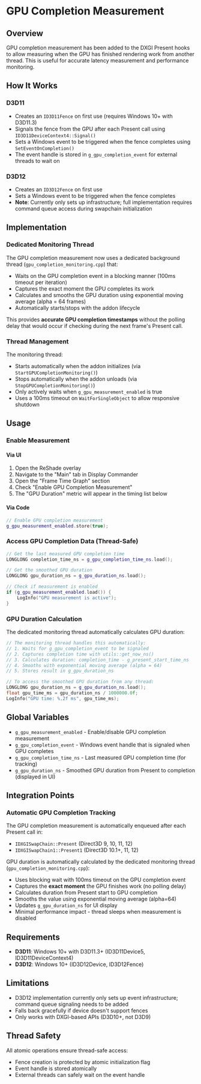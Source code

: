 # GPU Completion Measurement

## Overview

GPU completion measurement has been added to the DXGI Present hooks to allow measuring when the GPU has finished rendering work from another thread. This is useful for accurate latency measurement and performance monitoring.

## How It Works

### D3D11
- Creates an `ID3D11Fence` on first use (requires Windows 10+ with D3D11.3)
- Signals the fence from the GPU after each Present call using `ID3D11DeviceContext4::Signal()`
- Sets a Windows event to be triggered when the fence completes using `SetEventOnCompletion()`
- The event handle is stored in `g_gpu_completion_event` for external threads to wait on

### D3D12
- Creates an `ID3D12Fence` on first use
- Sets a Windows event to be triggered when the fence completes
- **Note**: Currently only sets up infrastructure; full implementation requires command queue access during swapchain initialization

## Implementation

### Dedicated Monitoring Thread

The GPU completion measurement now uses a dedicated background thread (`gpu_completion_monitoring.cpp`) that:
- Waits on the GPU completion event in a blocking manner (100ms timeout per iteration)
- Captures the exact moment the GPU completes its work
- Calculates and smooths the GPU duration using exponential moving average (alpha = 64 frames)
- Automatically starts/stops with the addon lifecycle

This provides **accurate GPU completion timestamps** without the polling delay that would occur if checking during the next frame's Present call.

### Thread Management

The monitoring thread:
- Starts automatically when the addon initializes (via `StartGPUCompletionMonitoring()`)
- Stops automatically when the addon unloads (via `StopGPUCompletionMonitoring()`)
- Only actively waits when `g_gpu_measurement_enabled` is true
- Uses a 100ms timeout on `WaitForSingleObject` to allow responsive shutdown

## Usage

### Enable Measurement

#### Via UI
1. Open the ReShade overlay
2. Navigate to the "Main" tab in Display Commander
3. Open the "Frame Time Graph" section
4. Check "Enable GPU Completion Measurement"
5. The "GPU Duration" metric will appear in the timing list below

#### Via Code
```cpp
// Enable GPU completion measurement
g_gpu_measurement_enabled.store(true);
```

### Access GPU Completion Data (Thread-Safe)
```cpp
// Get the last measured GPU completion time
LONGLONG completion_time_ns = g_gpu_completion_time_ns.load();

// Get the smoothed GPU duration
LONGLONG gpu_duration_ns = g_gpu_duration_ns.load();

// Check if measurement is enabled
if (g_gpu_measurement_enabled.load()) {
    LogInfo("GPU measurement is active");
}
```

### GPU Duration Calculation

The dedicated monitoring thread automatically calculates GPU duration:
```cpp
// The monitoring thread handles this automatically:
// 1. Waits for g_gpu_completion_event to be signaled
// 2. Captures completion time with utils::get_now_ns()
// 3. Calculates duration: completion_time - g_present_start_time_ns
// 4. Smooths with exponential moving average (alpha = 64)
// 5. Stores result in g_gpu_duration_ns

// To access the smoothed GPU duration from any thread:
LONGLONG gpu_duration_ns = g_gpu_duration_ns.load();
float gpu_time_ms = gpu_duration_ns / 1000000.0f;
LogInfo("GPU time: %.2f ms", gpu_time_ms);
```

## Global Variables

- `g_gpu_measurement_enabled` - Enable/disable GPU completion measurement
- `g_gpu_completion_event` - Windows event handle that is signaled when GPU completes
- `g_gpu_completion_time_ns` - Last measured GPU completion time (for tracking)
- `g_gpu_duration_ns` - Smoothed GPU duration from Present to completion (displayed in UI)

## Integration Points

### Automatic GPU Completion Tracking

The GPU completion measurement is automatically enqueued after each Present call in:
- `IDXGISwapChain::Present` (Direct3D 9, 10, 11, 12)
- `IDXGISwapChain1::Present1` (Direct3D 10.1+, 11, 12)

GPU duration is automatically calculated by the dedicated monitoring thread (`gpu_completion_monitoring.cpp`):
- Uses blocking wait with 100ms timeout on the GPU completion event
- Captures the **exact moment** the GPU finishes work (no polling delay)
- Calculates duration from Present start to GPU completion
- Smooths the value using exponential moving average (alpha=64)
- Updates `g_gpu_duration_ns` for UI display
- Minimal performance impact - thread sleeps when measurement is disabled

## Requirements

- **D3D11**: Windows 10+ with D3D11.3+ (ID3D11Device5, ID3D11DeviceContext4)
- **D3D12**: Windows 10+ (ID3D12Device, ID3D12Fence)

## Limitations

- D3D12 implementation currently only sets up event infrastructure; command queue signaling needs to be added
- Falls back gracefully if device doesn't support fences
- Only works with DXGI-based APIs (D3D10+, not D3D9)

## Thread Safety

All atomic operations ensure thread-safe access:
- Fence creation is protected by atomic initialization flag
- Event handle is stored atomically
- External threads can safely wait on the event handle

